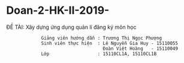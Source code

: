 # Doan-2-HK-II-2019-
ĐỀ TÀI: Xây dựng ứng dụng quản lí đăng ký môn học

                 Giảng viên hướng dẫn : Trương Thị Ngọc Phượng
                 Sinh viên thực hiện  : Lê Nguyễn Gia Huy - 15110055
                                        Đoàn Việt Hoàng	  - 15110049 
                 Lớp                  : 15110CL1A, 15110CL1B
